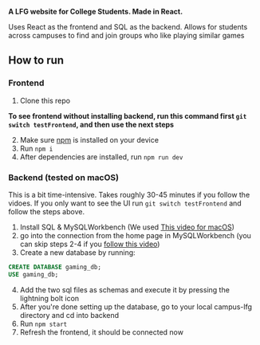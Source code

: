 **A LFG website for College Students. Made in React.**

Uses React as the frontend and SQL as the backend. Allows for students across campuses to find and join groups who like playing similar games

## How to run

### Frontend
1. Clone this repo

**To see frontend without installing backend, run this command first `git switch testFrontend`, and then use the next steps**

2. Make sure [npm](https://nodejs.org/en/download/package-manager) is installed on your device
3. Run `npm i`
4. After dependencies are installed, run `npm run dev`

### Backend (tested on macOS)
This is a bit time-intensive. Takes roughly 30-45 minutes if you follow the vidoes. If you only want to see the UI run `git switch testFrontend` and follow the steps above.

1. Install SQL & MySQLWorkbench (We used [This video for macOS](https://www.youtube.com/watch?v=3BFxALltQaM))
2. go into the connection from the home page in MySQLWorkbench (you can skip steps 2-4 if you [follow this video](https://www.youtube.com/watch?v=wALCw0F8e9M))
3. Create a new database by running:
```sql
CREATE DATABASE gaming_db;
USE gaming_db;
```
4. Add the two sql files as schemas and execute it by pressing the lightning bolt icon
5. After you're done setting up the database, go to your local campus-lfg directory and cd into backend
6. Run `npm start`
7. Refresh the frontend, it should be connected now
